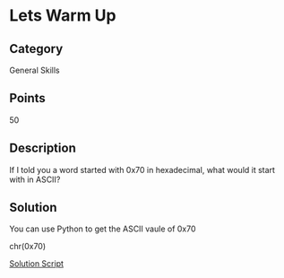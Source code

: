 #  Lets Warm Up

## Category
General Skills

## Points 
50

## Description
If I told you a word started with 0x70 in hexadecimal, what would it start with in ASCII?

## Solution
You can use Python to get the ASCII vaule of 0x70

chr(0x70)

[Solution Script](https://github.com/NDJSec/PicoCTF-2019-Writeup/tree/master/General_Skills/Solution.py)
